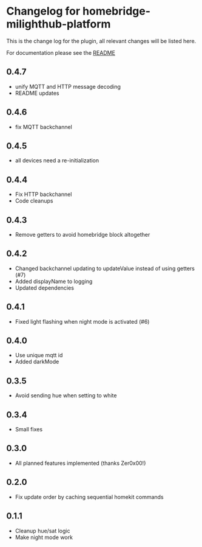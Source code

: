 # Changelog for homebridge-milighthub-platform

This is the change log for the plugin, all relevant changes will be listed here.

For documentation please see the [README](https://github.com/normen/homebridge-milighthub-platform/blob/master/README.md)

## 0.4.7

- unify MQTT and HTTP message decoding
- README updates

## 0.4.6

- fix MQTT backchannel

## 0.4.5

- all devices need a re-initialization

## 0.4.4

- Fix HTTP backchannel
- Code cleanups

## 0.4.3

- Remove getters to avoid homebridge block altogether

## 0.4.2

- Changed backchannel updating to updateValue instead of using getters (#7)
- Added displayName to logging
- Updated dependencies

## 0.4.1

- Fixed light flashing when night mode is activated (#6)

## 0.4.0

- Use unique mqtt id
- Added darkMode

## 0.3.5

- Avoid sending hue when setting to white

## 0.3.4

- Small fixes

## 0.3.0

- All planned features implemented (thanks Zer0x00!)

## 0.2.0

- Fix update order by caching sequential homekit commands

## 0.1.1

- Cleanup hue/sat logic
- Make night mode work
